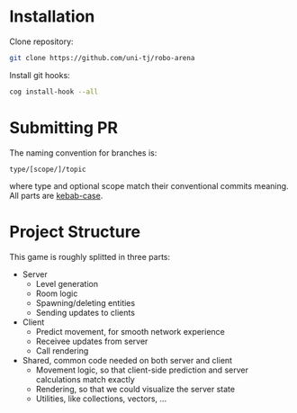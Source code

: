 # Installation

Clone repository:

```sh
git clone https://github.com/uni-tj/robo-arena
```

Install git hooks:

```sh
cog install-hook --all
```

# Submitting PR

The naming convention for branches is:

```
type/[scope/]/topic
```

where type and optional scope match their conventional commits meaning. All parts are [kebab-case](https://angular.io/guide/glossary#case-types).

# Project Structure

This game is roughly splitted in three parts:

- Server
  - Level generation
  - Room logic
  - Spawning/deleting entities
  - Sending updates to clients
- Client
  - Predict movement, for smooth network experience
  - Receivee updates from server
  - Call rendering
- Shared, common code needed on both server and client
  - Movement logic, so that client-side prediction and server calculations match exactly
  - Rendering, so that we could visualize the server state
  - Utilities, like collections, vectors, ...
